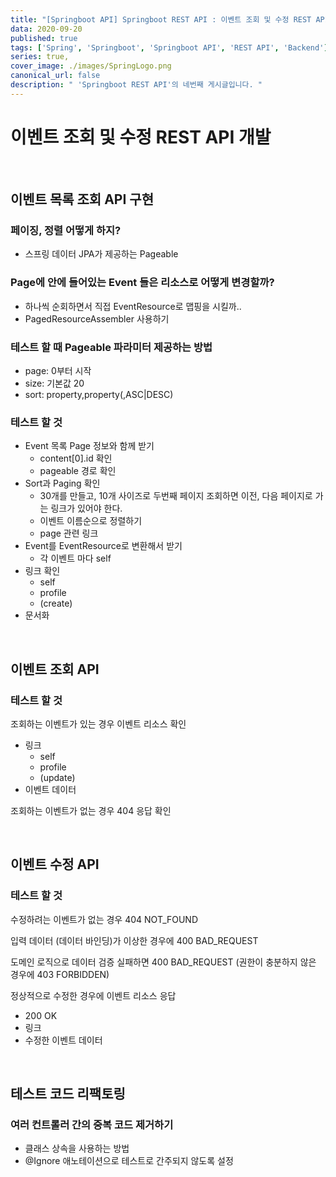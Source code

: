 ```yaml
---
title: "[Springboot API] Springboot REST API : 이벤트 조회 및 수정 REST API 개발"
data: 2020-09-20
published: true
tags: ['Spring', 'Springboot', 'Springboot API', 'REST API', 'Backend']
series: true,
cover_image: ./images/SpringLogo.png
canonical_url: false
description: " 'Springboot REST API'의 네번째 게시글입니다. "
---
```




# 이벤트 조회 및 수정 REST API 개발

<br/>

## 이벤트 목록 조회 API 구현

### 페이징, 정렬 어떻게 하지?
- 스프링 데이터 JPA가 제공하는 Pageable

### Page<Event>에 안에 들어있는 Event 들은 리소스로 어떻게 변경할까?
- 하나씩 순회하면서 직접 EventResource로 맵핑을 시킬까..
- PagedResourceAssembler<T> 사용하기

### 테스트 할 때 Pageable 파라미터 제공하는 방법
- page: 0부터 시작
- size: 기본값 20
- sort: property,property(,ASC|DESC)

### 테스트 할 것
- Event 목록 Page 정보와 함께 받기
  - content[0].id 확인
  - pageable 경로 확인
- Sort과 Paging 확인
  - 30개를 만들고, 10개 사이즈로 두번째 페이지 조회하면 이전, 다음 페이지로 가는 링크가 있어야 한다.
  - 이벤트 이름순으로 정렬하기
  - page 관련 링크
- Event를 EventResource로 변환해서 받기
  - 각 이벤트 마다 self
- 링크 확인
  - self
  - profile
  - (create)
- 문서화

<br/>

## 이벤트 조회 API

### 테스트 할 것
조회하는 이벤트가 있는 경우 이벤트 리소스 확인
- 링크
  - self
  - profile
  - (update)
- 이벤트 데이터

조회하는 이벤트가 없는 경우 404 응답 확인 

<br/>

## 이벤트 수정 API

### 테스트 할 것

수정하려는 이벤트가 없는 경우 404 NOT_FOUND

입력 데이터 (데이터 바인딩)가 이상한 경우에 400 BAD_REQUEST

도메인 로직으로 데이터 검증 실패하면 400 BAD_REQUEST 
(권한이 충분하지 않은 경우에 403 FORBIDDEN)

정상적으로 수정한 경우에 이벤트 리소스 응답
- 200 OK
- 링크
- 수정한 이벤트 데이터

<br/>

## 테스트 코드 리팩토링

### 여러 컨트롤러 간의 중복 코드 제거하기
- 클래스 상속을 사용하는 방법
- @Ignore 애노테이션으로 테스트로 간주되지 않도록 설정

